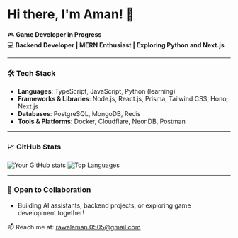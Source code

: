 # Hi there, I'm Aman! 👋

🎮 **Game Developer in Progress**  
💻 **Backend Developer | MERN Enthusiast | Exploring Python and Next.js**

---

### 🛠️ Tech Stack
- **Languages**: TypeScript, JavaScript, Python (learning)  
- **Frameworks & Libraries**: Node.js, React.js, Prisma, Tailwind CSS, Hono, Next.js
- **Databases**: PostgreSQL, MongoDB, Redis  
- **Tools & Platforms**: Docker, Cloudflare, NeonDB, Postman 

---

### 📈 GitHub Stats
![Your GitHub stats](https://github-readme-stats.vercel.app/api?username=junker149&show_icons=true&theme=radical)
![Top Languages](https://github-readme-stats.vercel.app/api/top-langs/?username=junker149&layout=compact&theme=radical)

---

### 🌟 Open to Collaboration
- Building AI assistants, backend projects, or exploring game development together!

📫 Reach me at: [rawalaman.0505@gmail.com](mailto:rawalaman.0505@gmail.com)
